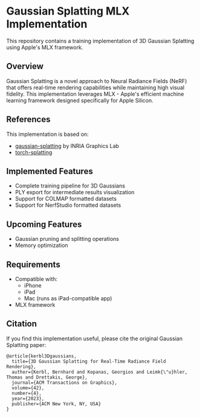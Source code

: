 # Gaussian Splatting MLX Implementation

This repository contains a training implementation of 3D Gaussian Splatting using Apple's MLX framework.

## Overview

Gaussian Splatting is a novel approach to Neural Radiance Fields (NeRF) that offers real-time rendering capabilities while maintaining high visual fidelity. This implementation leverages MLX - Apple's efficient machine learning framework designed specifically for Apple Silicon.

## References

This implementation is based on:
* [gaussian-splatting](https://github.com/graphdeco-inria/gaussian-splatting) by INRIA Graphics Lab
* [torch-splatting](https://github.com/hbb1/torch-splatting)

## Implemented Features

* Complete training pipeline for 3D Gaussians
* PLY export for intermediate results visualization
* Support for COLMAP formatted datasets
* Support for NerfStudio formatted datasets

## Upcoming Features

* Gaussian pruning and splitting operations
* Memory optimization

## Requirements

* Compatible with:
  * iPhone
  * iPad
  * Mac (runs as iPad-compatible app)
* MLX framework

## Citation

If you find this implementation useful, please cite the original Gaussian Splatting paper:

```
@article{kerbl3Dgaussians,
  title={3D Gaussian Splatting for Real-Time Radiance Field Rendering},
  author={Kerbl, Bernhard and Kopanas, Georgios and Leimk{\"u}hler, Thomas and Drettakis, George},
  journal={ACM Transactions on Graphics},
  volume={42},
  number={4},
  year={2023},
  publisher={ACM New York, NY, USA}
}
```
